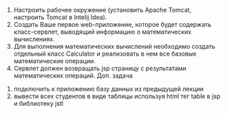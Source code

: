 1. Настроить рабочее окружение (установить Apache Tomcat, настроить Tomcat в Intelij Idea).
2. Создать Ваше первое web-приложение, которое будет содержать класс-сервлет, выводящий информацию о математических
   вычислениях.
3. Для выполнения математических вычислений необходимо создать отдельный класс Calculator и реализовать в нем все
   базовые математические операции.
4. Сервлет должен возвращать jsp страницу с результатами математических операций.
   Доп. задача

1) подключить к приложению базу данных из предыдущей лекции
2) вывести всех студентов в виде таблицы используя html тег table в jsp и библиотеку jstl